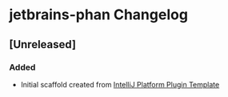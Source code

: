 <!-- Keep a Changelog guide -> https://keepachangelog.com -->

# jetbrains-phan Changelog

## [Unreleased]
### Added
- Initial scaffold created from [IntelliJ Platform Plugin Template](https://github.com/JetBrains/intellij-platform-plugin-template)

